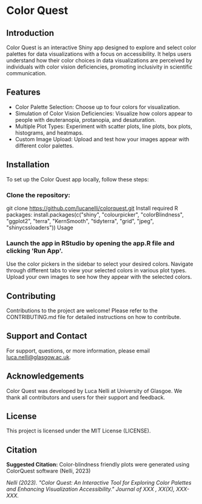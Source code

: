 # Color Quest


## Introduction
Color Quest is an interactive Shiny app designed to explore and select color palettes for data visualizations with a focus on accessibility. It helps users understand how their color choices in data visualizations are perceived by individuals with color vision deficiencies, promoting inclusivity in scientific communication.

## Features

* Color Palette Selection: Choose up to four colors for visualization.
* Simulation of Color Vision Deficiencies: Visualize how colors appear to people with deuteranopia, protanopia, and desaturation.
* Multiple Plot Types: Experiment with scatter plots, line plots, box plots, histograms, and heatmaps.
* Custom Image Upload: Upload and test how your images appear with different color palettes.

## Installation
To set up the Color Quest app locally, follow these steps:

### Clone the repository:
git clone https://github.com/lucanelli/colorquest.git
Install required R packages:
install.packages(c("shiny", "colourpicker", "colorBlindness", "ggplot2", "terra", "KernSmooth", "tidyterra", "grid", "jpeg", "shinycssloaders"))
Usage

### Launch the app in RStudio by opening the app.R file and clicking 'Run App'.
Use the color pickers in the sidebar to select your desired colors.
Navigate through different tabs to view your selected colors in various plot types.
Upload your own images to see how they appear with the selected colors.

## Contributing
Contributions to the project are welcome! Please refer to the CONTRIBUTING.md file for detailed instructions on how to contribute.

## Support and Contact
For support, questions, or more information, please email luca.nelli@glasgow.ac.uk.

## Acknowledgements
Color Quest was developed by Luca Nelli at University of Glasgoe. We thank all contributors and users for their support and feedback.

## License
This project is licensed under the MIT License (LICENSE).

## Citation
**Suggested Citation:**
Color-blindness friendly plots were generated using ColorQuest software (Nelli, 2023)

*Nelli (2023). "Color Quest: An Interactive Tool for Exploring Color Palettes and Enhancing Visualization Accessibility." Journal of XXX , XX(X), XXX-XXX.*
